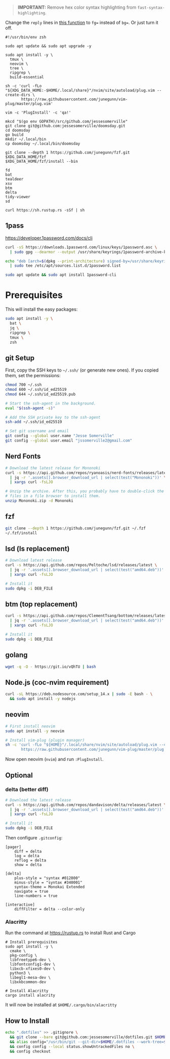 > **IMPORTANT:** Remove hex color syntax highlighting from `fast-syntax-highlighting`.

Change the `reply` lines in [this function](https://github.com/zdharma-continuum/fast-syntax-highlighting/blob/9469bd0e7ed65eb30e38085409b96ad6643752c5/fast-highlight#L1151)
to `fg=` instead of `bg=`.  Or just turn it off.

```
#!/usr/bin/env zsh

sudo apt update && sudo apt upgrade -y

sudo apt install -y \
  tmux \
  neovim \
  tree \
  ripgrep \
  build-essential

sh -c 'curl -fLo "${XDG_DATA_HOME:-$HOME/.local/share}"/nvim/site/autoload/plug.vim --create-dirs \
       https://raw.githubusercontent.com/junegunn/vim-plug/master/plug.vim'

vim -c 'PlugInstall' -c 'qa!'

mkcd "$(go env GOPATH)/src/github.com/jessesomerville"
git clone git@github.com:jessesomerville/doomsday.git
cd doomsday
go build
mkdir ~/.local/bin
cp doomsday ~/.local/bin/doomsday

git clone --depth 1 https://github.com/junegunn/fzf.git $XDG_DATA_HOME/fzf
$XDG_DATA_HOME/fzf/install --bin

fd
bat
tealdeer
xsv
btm
delta
tidy-viewer
sd

curl https://sh.rustup.rs -sSf | sh
```

## 1pass

https://developer.1password.com/docs/cli

```sh
curl -sS https://downloads.1password.com/linux/keys/1password.asc \
  | sudo gpg --dearmor --output /usr/share/keyrings/1password-archive-keyring.gpg
```

```sh
echo "deb [arch=$(dpkg --print-architecture) signed-by=/usr/share/keyrings/1password-archive-keyring.gpg] https://downloads.1password.com/linux/debian/$(dpkg --print-architecture) stable main" \
  | sudo tee /etc/apt/sources.list.d/1password.list
```

```sh
sudo apt update && sudo apt install 1password-cli
```

# Prerequisites

This will install the easy packages:

```sh
sudo apt install -y \
  bat \
  jq \
  ripgrep \
  tmux \
  zsh
```

## git Setup

First, copy the SSH keys to `~/.ssh/` (or generate new ones).  If you copied them, set the permissions:

```sh
chmod 700 ~/.ssh
chmod 600 ~/.ssh/id_ed25519
chmod 644 ~/.ssh/id_ed25519.pub
```

```sh
# Start the ssh-agent in the background.
eval "$(ssh-agent -s)"

# Add the SSH private key to the ssh-agent
ssh-add ~/.ssh/id_ed25519

# Set git username and email
git config --global user.name "Jesse Somerville"
git config --global user.email "jssomerville2@gmail.com"
```


## Nerd Fonts

```sh
# Download the latest release for Mononoki
curl -s https://api.github.com/repos/ryanoasis/nerd-fonts/releases/latest \
  | jq -r '.assets[].browser_download_url | select(test("Mononoki"))' \
  | xargs curl -fsLJO

# Unzip the archive. After this, you probably have to double-click the
# files in a file browser to install them.
unzip Mononoki.zip -d Mononoki
```

## fzf

```sh
git clone --depth 1 https://github.com/junegunn/fzf.git ~/.fzf
~/.fzf/install
```


## lsd (ls replacement)

```sh
# Download latest release
curl -s https://api.github.com/repos/Peltoche/lsd/releases/latest \
  | jq -r '.assets[].browser_download_url | select(test("amd64.deb"))' \
  | xargs curl -fsLJO

# Install it
sudo dpkg -i DEB_FILE
```

## btm (top replacement)

```sh
curl -s https://api.github.com/repos/ClementTsang/bottom/releases/latest \
  | jq -r '.assets[].browser_download_url | select(test("amd64.deb"))' \
  | xargs curl -fsLJO

# Install it
sudo dpkg -i DEB_FILE
```

## golang

```sh
wget -q -O - https://git.io/vQhTU | bash
```

## Node.js (coc-nvim requirement)

```sh
curl -sL https://deb.nodesource.com/setup_14.x | sudo -E bash - \
  && sudo apt install -y nodejs
```

## neovim

```sh
# First install neovim
sudo apt install -y neovim

# Install vim-plug (plugin manager)
sh -c 'curl -fLo "${HOME}"/.local/share/nvim/site/autoload/plug.vim --create-dirs \
       https://raw.githubusercontent.com/junegunn/vim-plug/master/plug.vim'
```

Now open neovim (`nvim`) and run `:PlugInstall`.

## Optional

### delta (better diff)

```sh
# Download the latest release
curl -s https://api.github.com/repos/dandavison/delta/releases/latest \
  | jq -r '.assets[].browser_download_url | select(test("amd64.deb"))' \
  | xargs curl -fsLJO

# Install it
sudo dpkg -i DEB_FILE
```

Then configure `.gitconfig`:

```gitconfig
[pager]
    diff = delta
    log = delta
    reflog = delta
    show = delta

[delta]
    plus-style = "syntax #012800"
    minus-style = "syntax #340001"
    syntax-theme = Monokai Extended
    navigate = true
    line-numbers = true

[interactive]
    diffFilter = delta --color-only

```

### Alacritty

Run the command at https://rustup.rs to install Rust and Cargo

```
# Install prerequisites
sudo apt install -y \
  cmake \
  pkg-config \
  libfreetype6-dev \
  libfontconfig1-dev \
  libxcb-xfixes0-dev \
  python3 \
  libegl1-mesa-dev \
  libxkbcommon-dev

# Install Alacritty
cargo install alacrity
```

It will now be installed at `$HOME/.cargo/bin/alacritty`

## How to Install

```sh
echo ".dotfiles" >> .gitignore \
  && git clone --bare git@github.com:jessesomerville/dotfiles.git $HOME/.dotfiles \
  && alias config="/usr/bin/git --git-dir=$HOME/.dotfiles --work-tree=$HOME" \
  && config config --local status.showUntrackedFiles no \
  && config checkout
```
